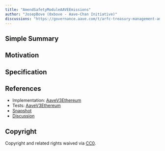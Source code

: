 ```yaml
---
title: "AmendSafetyModuleAAVEEmissions"
author: "JosepBove (0xbove - Aave-Chan Initiative)"
discussions: "https://governance.aave.com/t/arfc-treasury-management-amend-safety-module-aave-emissions/14936"
---
```


## Simple Summary

## Motivation

## Specification

## References

- Implementation: [AaveV3Ethereum](https://github.com/bgd-labs/aave-proposals-v3/blob/main/src/20231104_AaveV3Ethereum_AmendSafetyModuleAAVEEmissions/AaveV3Ethereum_AmendSafetyModuleAAVEEmissions_20231104.sol)
- Tests: [AaveV3Ethereum](https://github.com/bgd-labs/aave-proposals-v3/blob/main/src/20231104_AaveV3Ethereum_AmendSafetyModuleAAVEEmissions/AaveV3Ethereum_AmendSafetyModuleAAVEEmissions_20231104.t.sol)
- [Snapshot](https://snapshot.org/#/aave.eth/proposal/0xb0124fb0206676ee743e8d6221b7b3c317cb26a657551f11cb5fa23544772a73)
- [Discussion](https://governance.aave.com/t/arfc-treasury-management-amend-safety-module-aave-emissions/14936)

## Copyright

Copyright and related rights waived via [CC0](https://creativecommons.org/publicdomain/zero/1.0/).
